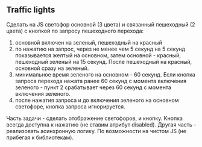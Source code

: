 ## Traffic lights

Сделать на JS светофор основной (3 цвета) и связанный пешеходный (2 цвета) с кнопкой по запросу пешеходного перехода:
1) основной включен на зеленый, пешеходный на красный
2) по нажатию на запрос, через не менее чем 5 секунд на 5 секунд показывается желтый на основном, затем основной - красный, пешеходный зеленый на 15 секунд. После пешеходный на красный, основной сразу на зеленый.
3) минимальное время зеленого на основном - 60 секунд. Если кнопка запроса перехода нажата ранее 60 секунд с момента включения зеленого - пункт 2 срабатывает через 60 секунд с момента включения зеленого.
4) после нажатия запроса и до включения зеленого на основном светофоре, кнопка запроса игнорируется.

Часть задачи - сделать отображение светофоров, и кнопку. Кнопка всегда доступна к нажатию (не ставим атрибут disabled). Другая часть - реализовать асинхронную логику. По возможности на чистом JS (не прибегая к библиотекам).
